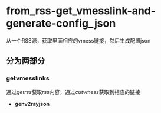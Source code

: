 # from_rss-get_vmesslink-and-generate-config_json
从一个RSS源，获取里面相应的vmess链接，然后生成配置json

## 分为两部分
### **getvmesslinks**
通过*getrss*获取rss内容，通过*cutvmess*获取到相应的链接
- **genv2rayjson**
